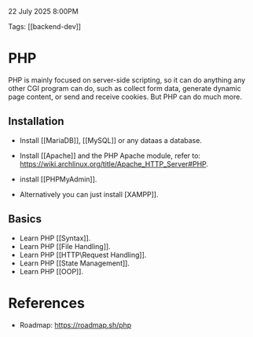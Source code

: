 
22 July 2025 8:00PM

Tags: [[backend-dev]]

# PHP

PHP is mainly focused on server-side scripting, so it can do anything any other CGI program can do, such as collect form data, generate dynamic page content, or send and receive cookies. But PHP can do much more.

## Installation


-  Install [[MariaDB]], [[MySQL]] or any dataas a database.  
- Install [[Apache]] and the PHP Apache module, refer to: https://wiki.archlinux.org/title/Apache_HTTP_Server#PHP.
- install [[PHPMyAdmin]].

- Alternatively you can just install [XAMPP]].

## Basics

-  Learn PHP [[Syntax]].
-  Learn PHP [[File Handling]].
-  Learn PHP [[HTTP\Request Handling]].
-  Learn PHP [[State Management]].
-  Learn PHP [[OOP]].


# References

- Roadmap: https://roadmap.sh/php
